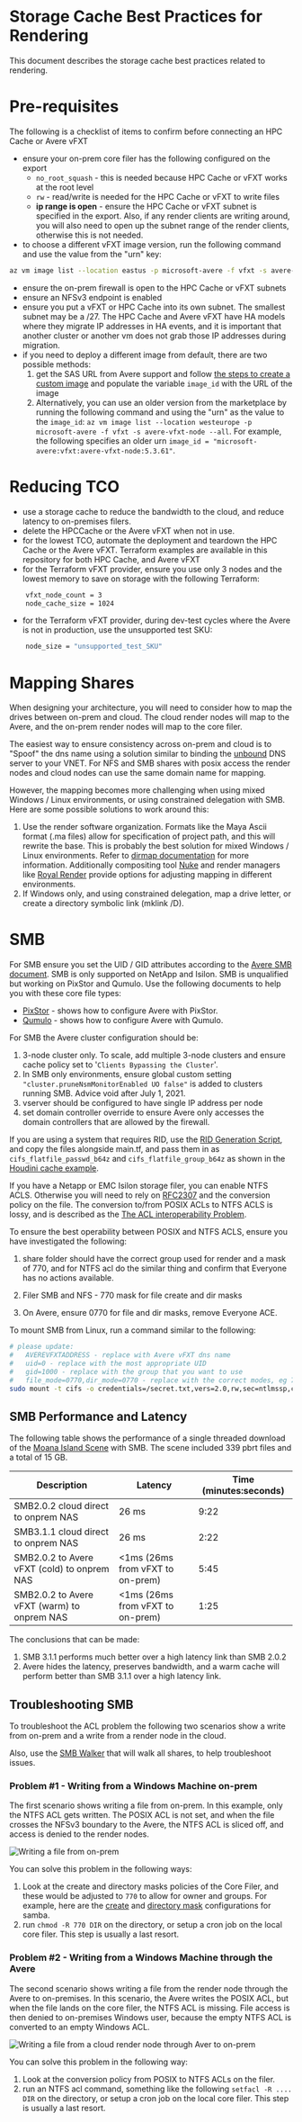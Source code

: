 # Storage Cache Best Practices for Rendering

This document describes the storage cache best practices related to rendering.

# Pre-requisites

The following is a checklist of items to confirm before connecting an HPC Cache or Avere vFXT
* ensure your on-prem core filer has the following configured on the export
    * `no_root_squash` - this is needed because HPC Cache or vFXT works at the root level
    * `rw` - read/write is needed for the HPC Cache or vFXT to write files
    * **ip range is open** - ensure the HPC Cache or vFXT subnet is specified in the export.  Also, if any render clients are writing around, you will also need to open up the subnet range of the render clients, otherwise this is not needed.
* to choose a different vFXT image version, run the following command and use the value from the "urn" key:
```bash
az vm image list --location eastus -p microsoft-avere -f vfxt -s avere-vfxt-node --all
```
* ensure the on-prem firewall is open to the HPC Cache or vFXT subnets
* ensure an NFSv3 endpoint is enabled
* ensure you put a vFXT or HPC Cache into its own subnet.  The smallest subnet may be a /27.  The HPC Cache and Avere vFXT have HA models where they migrate IP addresses in HA events, and it is important that another cluster or another vm does not grab those IP addresses during migration.
* if you need to deploy a different image from default, there are two possible methods:
    1. get the SAS URL from Avere support and follow [the steps to create a custom image](../vfxt#create-vfxt-controller-from-custom-images) and populate the variable `image_id` with the URL of the image
    1. Alternatively, you can use an older version from the marketplace by running the following command and using the "urn" as the value to the `image_id`: `az vm image list --location westeurope -p microsoft-avere -f vfxt -s avere-vfxt-node --all`.  For example, the following specifies an older urn `image_id = "microsoft-avere:vfxt:avere-vfxt-node:5.3.61"`.

# Reducing TCO

* use a storage cache to reduce the bandwidth to the cloud, and reduce latency to on-premises filers.
* delete the HPCCache or the Avere vFXT when not in use.
* for the lowest TCO, automate the deployment and teardown the HPC Cache or the Avere vFXT.  Terraform examples are available in this repository for both HPC Cache, and Avere vFXT
* for the Terraform vFXT provider, ensure you use only 3 nodes and the lowest memory to save on storage with the following Terraform:
```bash
    vfxt_node_count = 3
    node_cache_size = 1024
```
* for the Terraform vFXT provider, during dev-test cycles where the Avere is not in production, use the unsupported test SKU:
```bash
    node_size = "unsupported_test_SKU"
```

# Mapping Shares

When designing your architecture, you will need to consider how to map the drives between on-prem and cloud.  The cloud render nodes will map to the Avere, and the on-prem render nodes will map to the core filer.

The easiest way to ensure consistency across on-prem and cloud is to "Spoof" the dns name using a solution similar to binding the [unbound](../dnsserver) DNS server to your VNET.  For NFS and SMB shares with posix access the render nodes and cloud nodes can use the same domain name for mapping.

However, the mapping becomes more challenging when using mixed Windows / Linux environments, or using constrained delegation with SMB.  Here are some possible solutions to work around this:
1. Use the render software organization.  Formats like the Maya Ascii format (.ma files) allow for specification of project path, and this will rewrite the base.  This is probably the best solution for mixed Windows / Linux environments.  Refer to [dirmap documentation](https://help.autodesk.com/cloudhelp/2016/ENU/Maya-Tech-Docs/Commands/dirmap.html) for more information.  Additionally compositing tool [Nuke](https://learn.foundry.com/nuke/content/comp_environment/configuring_nuke/file_paths_cross_platform.html) and render managers like [Royal Render](http://www.royalrender.de/help7/index.html?Pathsanddrives.html) provide options for adjusting mapping in different environments.
1. If Windows only, and using constrained delegation, map a drive letter, or create a directory symbolic link (mklink /D).

# SMB

For SMB ensure you set the UID / GID attributes according to the [Avere SMB document](https://azure.github.io/Avere/legacy/pdf/ADAdminCIFSACLsGuide_20140716.pdf).  SMB is only supported on NetApp and Isilon.  SMB is unqualified but working on PixStor and Qumulo.  Use the following documents to help you with these core file types:
* [PixStor](Avere%20and%20PixStor%20with%20SMB%20Shares.pdf) - shows how to configure Avere with PixStor.
* [Qumulo](Avere%20and%20Qumulo%20with%20SMB%20Shares.pdf) - shows how to configure Avere with Qumulo.

For SMB the Avere cluster configuration should be:
1. 3-node cluster only.  To scale, add multiple 3-node clusters and ensure cache policy set to '`Clients Bypassing the Cluster`'.
1. In SMB only environments, ensure global custom setting `"cluster.pruneNsmMonitorEnabled UO false"` is added to clusters running SMB.  Advice void after July 1, 2021.
1. vserver should be configured to have single IP address per node
1. set domain controller override to ensure Avere only accesses the domain controllers that are allowed by the firewall.

If you are using a system that requires RID, use the [RID Generation Script](../houdinienvironment/Get-AvereFlatFiles.ps1), and copy the files alongside main.tf, and pass them in as `cifs_flatfile_passwd_b64z` and `cifs_flatfile_group_b64z` as shown in the [Houdini cache example](../houdinienvironment/3.cache/main.tf).

If you have a Netapp or EMC Isilon storage filer, you can enable NTFS ACLS.  Otherwise you will need to rely on [RFC2307](https://tools.ietf.org/html/rfc2307) and the conversion policy on the file.  The conversion to/from POSIX ACLs to NTFS ACLS is lossy, and is described as the [The ACL interoperability Problem](https://wiki.linux-nfs.org/wiki/index.php/ACLs#The_ACL_Interoperability_Problem).

To ensure the best operability between POSIX and NTFS ACLS, ensure you have investigated the following:

1. share folder should have the correct group used for render and a mask of 770, and for NTFS acl do the similar thing and confirm that Everyone has no actions available.

2. Filer SMB and NFS - 770 mask for file create and dir masks

3. On Avere, ensure 0770 for file and dir masks, remove Everyone ACE.

To mount SMB from Linux, run a command similar to the following:

```bash
# please update:
#   AVEREVFXTADDRESS - replace with Avere vFXT dns name
#   uid=0 - replace with the most appropriate UID 
#   gid=1000 - replace with the group that you want to use
#   file_mode=0770,dir_mode=0770 - replace with the correct modes, eg 775
sudo mount -t cifs -o credentials=/secret.txt,vers=2.0,rw,sec=ntlmssp,cache=strict,uid=0,noforceuid,gid=1000,noforcegid,file_mode=0770,dir_mode=0770,nounix,serverino,mapposix \\\\AVEREVFXTADDRESS\\assets /mnt/assets
```

## SMB Performance and Latency

The following table shows the performance of a single threaded download of the [Moana Island Scene](https://www.disneyanimation.com/resources/moana-island-scene/) with SMB.  The scene included 339 pbrt files and a total of 15 GB.

| Description | Latency | Time (minutes:seconds) |
| --- | --- | --- |
| SMB2.0.2 cloud direct to onprem NAS | 26 ms | 9:22 |
| SMB3.1.1 cloud direct to onprem NAS | 26 ms | 2:22 |
| SMB2.0.2 to Avere vFXT (cold) to onprem NAS | <1ms (26ms from vFXT to on-prem) | 5:45 |
| SMB2.0.2 to Avere vFXT (warm) to onprem NAS | <1ms (26ms from vFXT to on-prem) | 1:25 |

The conclusions that can be made:
1. SMB 3.1.1 performs much better over a high latency link than SMB 2.0.2
1. Avere hides the latency, preserves bandwidth, and a warm cache will perform better than SMB 3.1.1 over a high latency link.

## Troubleshooting SMB

To troubleshoot the ACL problem the following two scenarios show a write from on-prem and a write from a render node in the cloud.

Also, use the [SMB Walker](../../../go/cmd/smbwalker) that will walk all shares, to help troubleshoot issues.

### Problem #1 - Writing from a Windows Machine on-prem

The first scenario shows writing a file from on-prem.  In this example, only the NTFS ACL gets written.  The POSIX ACL is not set, and when the file crosses the NFSv3 boundary to the Avere, the NTFS ACL is sliced off, and access is denied to the render nodes.

![Writing a file from on-prem](acl-write-from-onprem.png)

You can solve this problem in the following ways:
1. Look at the create and directory masks policies of the Core Filer, and these would be adjusted to `770` to allow for owner and groups.  For example, here are the [create](https://www.samba.org/samba/docs/current/man-html/smb.conf.5.html#CREATEMASK) and [directory mask](https://www.samba.org/samba/docs/current/man-html/smb.conf.5.html#DIRECTORYMASK) configurations for samba.
1. run `chmod -R 770 DIR` on the directory, or setup a cron job on the local core filer.  This step is usually a last resort.

### Problem #2 - Writing from a Windows Machine through the Avere

The second scenario shows writing a file from the render node through the Avere to on-premises.  In this scenario, the Avere writes the POSIX ACL, but when the file lands on the core filer, the NTFS ACL is missing.  File access is then denied to on-premises Windows user, because the empty NTFS ACL is converted to an empty Windows ACL.

![Writing a file from a cloud render node through Aver to on-prem](acl-write-from-cloud.png)

You can solve this problem in the following way:
1. Look at the conversion policy from POSIX to NTFS ACLs on the filer.
1. run an NTFS acl command, something like the following `setfacl -R .... DIR` on the directory, or setup a cron job on the local core filer.  This step is usually a last resort.
